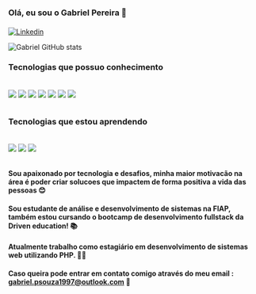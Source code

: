 ### Olá, eu sou o Gabriel Pereira 👋
#### 

[![Linkedin](https://img.shields.io/badge/LinkedIn-0077B5?style=for-the-badge&logo=linkedin&logoColor=white)](https://www.linkedin.com/in/gabriel-pereira-132144206/)

![Gabriel GitHub stats](https://github-readme-stats.vercel.app/api?username=gabpesouza&show_icons=true&theme=dracula)

### Tecnologias que possuo conhecimento
<div style="display:inline-block;margin-bottom:15px;"><br/>
    <img align='center' src="https://img.shields.io/badge/HTML5-E34F26?style=for-the-badge&logo=html5&logoColor=white">
    <img align='center' src="https://img.shields.io/badge/CSS3-1572B6?style=for-the-badge&logo=css3&logoColor=white">
    <img align='center' src="https://img.shields.io/badge/Bootstrap-563D7C?style=for-the-badge&logo=bootstrap&logoColor=white">
    <img align='center' src="https://img.shields.io/badge/JavaScript-F7DF1E?style=for-the-badge&logo=javascript&logoColor=black">
    <img align='center' src="https://img.shields.io/badge/PHP-777BB4?style=for-the-badge&logo=php&logoColor=white">
    <img align='center' src="https://img.shields.io/badge/Java-ED8B00?style=for-the-badge&logo=java&logoColor=white">
    <img align='center' src="https://img.shields.io/badge/Spring-6DB33F?style=for-the-badge&logo=spring&logoColor=white">
</div>


### Tecnologias que estou aprendendo
<div style="display:inline-block;margin-bottom:15px;"><br/>
    <img align='center' src="https://img.shields.io/badge/Node.js-43853D?style=for-the-badge&logo=node.js&logoColor=white">
    <img align='center' src="https://img.shields.io/badge/React-20232A?style=for-the-badge&logo=react&logoColor=61DAFB">
    <img align='center' src="https://img.shields.io/badge/TypeScript-007ACC?style=for-the-badge&logo=typescript&logoColor=white">
</div>


#### Sou apaixonado por tecnologia e desafios, minha maior motivacão na área é poder criar solucoes que impactem de forma positiva a vida das pessoas 😊


#### Sou estudante de análise e desenvolvimento de sistemas na FIAP, também estou cursando o bootcamp de desenvolvimento fullstack da Driven education! 📚


#### Atualmente trabalho como estagiário em desenvolvimento de sistemas web utilizando PHP. 🧑‍💼


#### Caso queira pode entrar em contato comigo através do meu email : gabriel.psouza1997@outlook.com 📧


